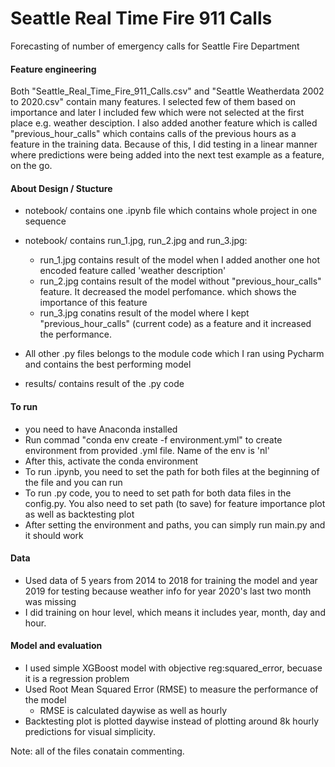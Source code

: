 # Seattle Real Time Fire 911 Calls
Forecasting of number of emergency calls for Seattle Fire Department

#### Feature engineering
Both "Seattle_Real_Time_Fire_911_Calls.csv" and "Seattle Weatherdata 2002 to 2020.csv" contain many features.
I selected few of them based on importance and later I included few which were not selected at the first place e.g. weather desciption.
I also added another feature which is called "previous_hour_calls" which contains calls of the previous hours as a feature in the training data.
Because of this, I did testing in a linear manner where predictions were being added into the next test example as a feature, on the go.

#### About Design / Stucture
* notebook/ contains one .ipynb file which contains whole project in one sequence
* notebook/ contains run_1.jpg, run_2.jpg and run_3.jpg:
  * run_1.jpg contains result of the model when I added another one hot encoded feature called 'weather description'
  * run_2.jpg contains result of the model without "previous_hour_calls" feature. It decreased the model perfomance.
    which shows the importance of this feature
  * run_3.jpg conatins result of the model where I kept "previous_hour_calls" (current code) as a feature and it increased the performance.
  
* All other .py files belongs to the module code which I ran using Pycharm and contains the best performing model
* results/ contains result of the .py code

#### To run
* you need to have Anaconda installed
* Run commad "conda env create -f environment.yml" to create environment from provided .yml file. Name of the env is 'nl'
* After this, activate the conda environment
* To run .ipynb, you need to set the path for both files at the beginning of the file and you can run
* To run .py code, you to need to set path for both data files in the config.py. You also need to set path (to save) for feature importance plot as well as backtesting plot
* After setting the environment and paths, you can simply run main.py and it should work

#### Data
* Used data of 5 years from 2014 to 2018 for training the model and year 2019 for testing
  because weather info for year 2020's last two month was missing
* I did training on hour level, which means it includes year, month, day and hour.

#### Model and evaluation
* I used simple XGBoost model with objective reg:squared_error, becuase it is a regression problem
* Used Root Mean Squared Error (RMSE) to measure the performance of the model
  * RMSE is calculated daywise as well as hourly
* Backtesting plot is plotted daywise instead of plotting around 8k hourly predictions for visual simplicity.

Note: all of the files conatain commenting.

